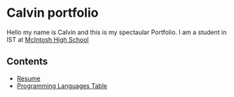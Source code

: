 # Calvin portfolio

Hello my name is Calvin and this is my spectaular Portfolio. I am a student in IST at [McIntosh High School](https://www.fcboe.org/mhs)

## Contents
- [Resume](RESUME.md)
- [Programming Languages Table](PROGRAMMING-LANGUAGES-TABLE.md)
